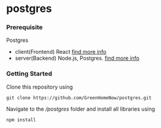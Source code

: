 # postgres
### Prerequisite 

  Postgres
   - client(Frontend) React [find more info](https://github.com/GreenHomeNow/postgres/blob/master/client/README.md)
   - server(Backend) Node.js, Postgres. [find more info](https://github.com/GreenHomeNow/postgres/tree/master/server)


### Getting Started

Clone this repository using 
```
git clone https://github.com/GreenHomeNow/postgres.git
```

Navigate to the _/postgres_ folder and install all libraries using 

```
npm install 
```




